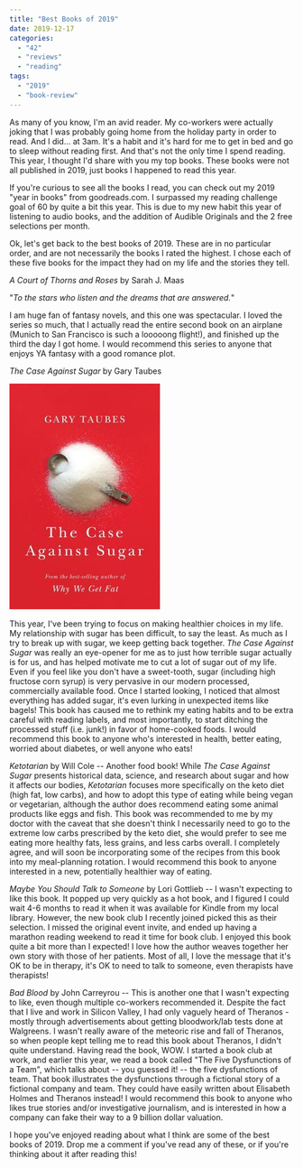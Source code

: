 ```yaml
---
title: "Best Books of 2019"
date: 2019-12-17
categories: 
  - "42"
  - "reviews"
  - "reading"
tags: 
  - "2019"
  - "book-review"
---
```


As many of you know, I'm an avid reader. My co-workers were actually joking that I was probably going home from the holiday party in order to read. And I did... at 3am. It's a habit and it's hard for me to get in bed and go to sleep without reading first. And that's not the only time I spend reading. This year, I thought I'd share with you my top books. These books were not all published in 2019, just books I happened to read this year.

If you're curious to see all the books I read, you can check out my 2019 "year in books" from goodreads.com. I surpassed my reading challenge goal of 60 by quite a bit this year. This is due to my new habit this year of listening to audio books, and the addition of Audible Originals and the 2 free selections per month.

Ok, let's get back to the best books of 2019. These are in no particular order, and are not necessarily the books I rated the highest. I chose each of these five books for the impact they had on my life and the stories they tell.

_A Court of Thorns and Roses_ by Sarah J. Maas

"_To the stars who listen and the dreams that are answered._"

I am huge fan of fantasy novels, and this one was spectacular. I loved the series so much, that I actually read the entire second book on an airplane (Munich to San Francisco is such a looooong flight!), and finished up the third the day I got home. I would recommend this series to anyone that enjoys YA fantasy with a good romance plot.

_The Case Against Sugar_ by Gary Taubes

![The Case Against Sugar](images/29874881.jpg)

This year, I've been trying to focus on making healthier choices in my life. My relationship with sugar has been difficult, to say the least. As much as I try to break up with sugar, we keep getting back together. _The Case Against Sugar_ was really an eye-opener for me as to just how terrible sugar actually is for us, and has helped motivate me to cut a lot of sugar out of my life. Even if you feel like you don't have a sweet-tooth, sugar (including high fructose corn syrup) is very pervasive in our modern processed, commercially available food. Once I started looking, I noticed that almost everything has added sugar, it's even lurking in unexpected items like bagels! This book has caused me to rethink my eating habits and to be extra careful with reading labels, and most importantly, to start ditching the processed stuff (i.e. junk!) in favor of home-cooked foods. I would recommend this book to anyone who's interested in health, better eating, worried about diabetes, or well anyone who eats!

_Ketotarian_ by Will Cole -- Another food book! While _The Case Against Sugar_ presents historical data, science, and research about sugar and how it affects our bodies, _Ketotarian_ focuses more specifically on the keto diet (high fat, low carbs), and how to adopt this type of eating while being vegan or vegetarian, although the author does recommend eating some animal products like eggs and fish. This book was recommended to me by my doctor with the caveat that she doesn't think I necessarily need to go to the extreme low carbs prescribed by the keto diet, she would prefer to see me eating more healthy fats, less grains, and less carbs overall. I completely agree, and will soon be incorporating some of the recipes from this book into my meal-planning rotation. I would recommend this book to anyone interested in a new, potentially healthier way of eating.

_Maybe You Should Talk to Someone_ by Lori Gottlieb -- I wasn't expecting to like this book. It popped up very quickly as a hot book, and I figured I could wait 4-6 months to read it when it was available for Kindle from my local library. However, the new book club I recently joined picked this as their selection. I missed the original event invite, and ended up having a marathon reading weekend to read it time for book club. I enjoyed this book quite a bit more than I expected! I love how the author weaves together her own story with those of her patients. Most of all, I love the message that it's OK to be in therapy, it's OK to need to talk to someone, even therapists have therapists!

_Bad Blood_ by John Carreyrou -- This is another one that I wasn't expecting to like, even though multiple co-workers recommended it. Despite the fact that I live and work in Silicon Valley, I had only vaguely heard of Theranos - mostly through advertisements about getting bloodwork/lab tests done at Walgreens. I wasn't really aware of the meteoric rise and fall of Theranos, so when people kept telling me to read this book about Theranos, I didn't quite understand. Having read the book, WOW. I started a book club at work, and earlier this year, we read a book called "The Five Dysfunctions of a Team", which talks about -- you guessed it! -- the five dysfunctions of team. That book illustrates the dysfunctions through a fictional story of a fictional company and team. They could have easily written about Elisabeth Holmes and Theranos instead! I would recommend this book to anyone who likes true stories and/or investigative journalism, and is interested in how a company can fake their way to a 9 billion dollar valuation.

I hope you've enjoyed reading about what I think are some of the best books of 2019. Drop me a comment if you've read any of these, or if you're thinking about it after reading this!
